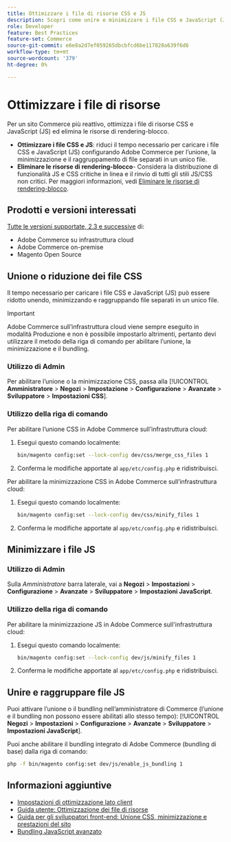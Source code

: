 ```yaml
---
title: Ottimizzare i file di risorse CSS e JS
description: Scopri come unire e minimizzare i file CSS e JavaScript (JS) per i progetti Adobe Commerce dall’amministratore o dalla riga di comando.
role: Developer
feature: Best Practices
feature-set: Commerce
source-git-commit: e6e8a2d7ef059265dbcbfcd6be117828a639f6d6
workflow-type: tm+mt
source-wordcount: '379'
ht-degree: 0%

---
```


# Ottimizzare i file di risorse

Per un sito Commerce più reattivo, ottimizza i file di risorse CSS e JavaScript (JS) ed elimina le risorse di rendering-blocco.

- **Ottimizzare i file CSS e JS**: riduci il tempo necessario per caricare i file CSS e JavaScript (JS) configurando Adobe Commerce per l’unione, la minimizzazione e il raggruppamento di file separati in un unico file.
- **Eliminare le risorse di rendering-blocco**- Considera la distribuzione di funzionalità JS e CSS critiche in linea e il rinvio di tutti gli stili JS/CSS non critici. Per maggiori informazioni, vedi [Eliminare le risorse di rendering-blocco](https://web.dev/render-blocking-resources/).

## Prodotti e versioni interessati

[Tutte le versioni supportate, 2.3 e successive](../../../release/versions.md) di:

- Adobe Commerce su infrastruttura cloud
- Adobe Commerce on-premise
- Magento Open Source

## Unione o riduzione dei file CSS

Il tempo necessario per caricare i file CSS e JavaScript (JS) può essere ridotto unendo, minimizzando e raggruppando file separati in un unico file.

>[!IMPORTANT]
>
>Adobe Commerce sull’infrastruttura cloud viene sempre eseguito in modalità Produzione e non è possibile impostarlo altrimenti, pertanto devi utilizzare il metodo della riga di comando per abilitare l’unione, la minimizzazione e il bundling.

### Utilizzo di Admin

Per abilitare l’unione o la minimizzazione CSS, passa alla [!UICONTROL **Amministratore** > **Negozi** > **Impostazione** > **Configurazione** > **Avanzate** > **Sviluppatore** > **Impostazioni CSS**].

### Utilizzo della riga di comando

Per abilitare l’unione CSS in Adobe Commerce sull’infrastruttura cloud:

1. Esegui questo comando localmente:

   ```bash
   bin/magento config:set --lock-config dev/css/merge_css_files 1
   ```

1. Conferma le modifiche apportate al `app/etc/config.php` e ridistribuisci.

Per abilitare la minimizzazione CSS in Adobe Commerce sull’infrastruttura cloud:

1. Esegui questo comando localmente:

   ```bash
   bin/magento config:set --lock-config dev/css/minify_files 1
   ```

1. Conferma le modifiche apportate al `app/etc/config.php` e ridistribuisci.

## Minimizzare i file JS

### Utilizzo di Admin

Sulla *Amministratore* barra laterale, vai a **Negozi** > **Impostazioni** > **Configurazione** > **Avanzate** > **Sviluppatore** > **Impostazioni JavaScript**.

### Utilizzo della riga di comando

Per abilitare la minimizzazione JS in Adobe Commerce sull&#39;infrastruttura cloud:

1. Esegui questo comando localmente:

   ```bash
   bin/magento config:set --lock-config dev/js/minify_files 1
   ```

1. Conferma le modifiche apportate al `app/etc/config.php` e ridistribuisci.

## Unire e raggruppare file JS

Puoi attivare l’unione o il bundling nell’amministratore di Commerce (l’unione e il bundling non possono essere abilitati allo stesso tempo): [!UICONTROL **Negozi** > **Impostazioni** > **Configurazione** > **Avanzate** > **Sviluppatore** > **Impostazioni JavaScript**].

Puoi anche abilitare il bundling integrato di Adobe Commerce (bundling di base) dalla riga di comando:

```bash
php -f bin/magento config:set dev/js/enable_js_bundling 1
```

## Informazioni aggiuntive

- [Impostazioni di ottimizzazione lato client](../../../performance/configuration.md#client-side-optimization-settings)
- [Guida utente: Ottimizzazione dei file di risorse](https://docs.magento.com/user-guide/system/file-optimization.html)
- [Guida per gli sviluppatori front-end: Unione CSS, minimizzazione e prestazioni del sito](https://developer.adobe.com/commerce/frontend-core/guide/css/#css-merging-minification-and-performance)
- [Bundling JavaScript avanzato](../../../performance/advanced-js-bundling.md)

